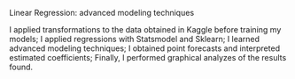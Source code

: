 Linear Regression: advanced modeling techniques

I applied transformations to the data obtained in Kaggle before training my models;
I applied regressions with Statsmodel and Sklearn;
I learned advanced modeling techniques;
I obtained point forecasts and interpreted estimated coefficients; 
Finally, I performed graphical analyzes of the results found.
